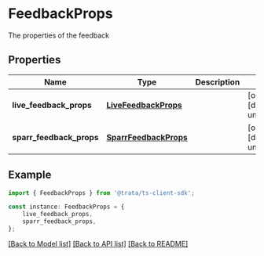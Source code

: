 # FeedbackProps

The properties of the feedback

## Properties

Name | Type | Description | Notes
------------ | ------------- | ------------- | -------------
**live_feedback_props** | [**LiveFeedbackProps**](LiveFeedbackProps.md) |  | [optional] [default to undefined]
**sparr_feedback_props** | [**SparrFeedbackProps**](SparrFeedbackProps.md) |  | [optional] [default to undefined]

## Example

```typescript
import { FeedbackProps } from '@trata/ts-client-sdk';

const instance: FeedbackProps = {
    live_feedback_props,
    sparr_feedback_props,
};
```

[[Back to Model list]](../README.md#documentation-for-models) [[Back to API list]](../README.md#documentation-for-api-endpoints) [[Back to README]](../README.md)
